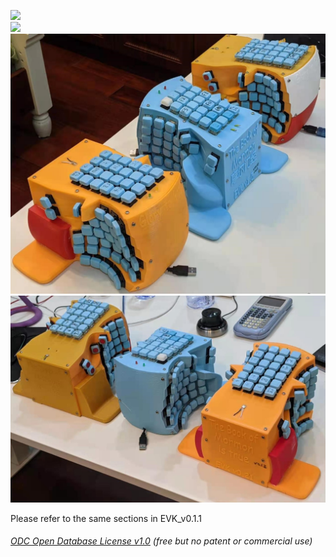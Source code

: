 ![](Case0.jpg)  
![](Case1.jpg)  
![](Keyboard0.jpg) 
![](Keyboard1.jpg)   
  
Please refer to the same sections in EVK_v0.1.1  


###### [ODC Open Database License v1.0](https://choosealicense.com/appendix/)  (free but no patent or commercial use)
